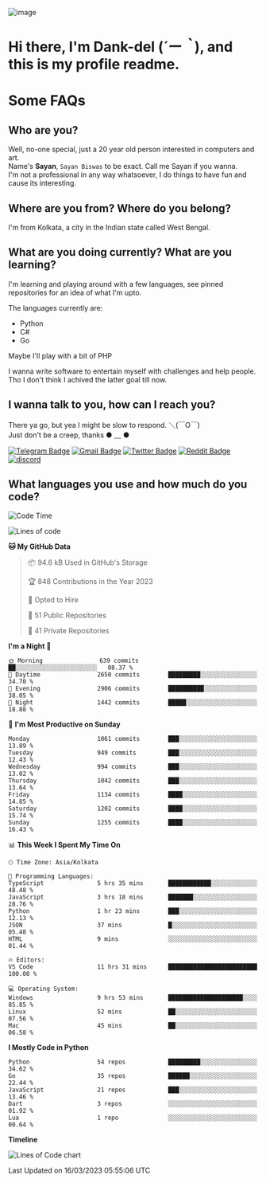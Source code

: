 ![image](https://user-images.githubusercontent.com/63096193/125182844-29f20800-e22f-11eb-8dc9-b0f2d29647bb.png)

# **Hi there, I'm Dank-del (*´ー｀*), and this is my profile readme.**
<!--  [![Profile views](https://gpvc.arturio.dev/dank-del)](https://github.com/dank-del) -->
# Some FAQs

## **Who are you?**

Well, no-one special, just a 20 year old person interested in computers and art. \
Name's **Sayan**, `Sayan Biswas` to be exact. Call me Sayan if you wanna. \
I'm not a professional in any way whatsoever, I do things to have fun and cause its interesting.

## **Where are you from? Where do you belong?**

I'm from Kolkata, a city in the Indian state called West Bengal.

## **What are you doing currently? What are you learning?**

I'm learning and playing around with a few languages, see pinned repositories for an idea of what I'm upto.

The languages currently are:

- Python
- C#
- Go

Maybe I'll play with a bit of PHP

I wanna write software to entertain myself with challenges and help people. \
Tho I don't think I achived the latter goal till now.

<!--## **Eww, I see a weeb profile.**

Can't help it, it's the best way to hide my face on this account
> Why do people hate weebs .-.

## **Cool, what more interests you?**

My interests are quite, weird. They're scattered all over the place. \
I've been fascinated by music and have studied it since the age of 6, I've performed on stage and on air but yeah now I've been away from that. I specialize in key instruments. \
Another thing that interests me is Media Production, aka, working with audio, video and broadcasting media.

> I just like art in general. also feeds the reason of me being obsessed with Japanese drawings (⋟ ﹏ ⋞)-->

## **I wanna talk to you, how can I reach you?**

There ya go, but yea I might be slow to respond. ＼(￣O￣) \
Just don't be a creep, thanks ● ﹏ ●

[![Telegram Badge](https://img.shields.io/badge/-dank_as_fuck-1ca0f1?style=flat-square&logo=telegram&logoColor=white&link=https://t.me/dank_as_fuck)](https://t.me/dank_as_fuck)
[![Gmail Badge](https://img.shields.io/badge/-sayan@asia.com-c14438?style=flat-square&logo=Gmail&logoColor=white&link=mailto:sayan@asia.com)](mailto:sayan@asia.com)
[![Twitter Badge](https://img.shields.io/twitter/follow/TheDankDel?style=social)](https://twitter.com/TheDankDel)
[![Reddit Badge](https://img.shields.io/reddit/user-karma/combined/dank_as_fuck_?style=social)](https://www.reddit.com/user/dank_as_fuck_/)
[![discord](https://discord-md-badge.vercel.app/api/shield/506536929152466945?style=social)](https://discordapp.com/users/506536929152466945)

## **What languages you use and how much do you code?**

<!--START_SECTION:waka-->
![Code Time](http://img.shields.io/badge/Code%20Time-1%2C120%20hrs%2039%20mins-blue)

![Lines of code](https://img.shields.io/badge/From%20Hello%20World%20I%27ve%20Written-4.3%20million%20lines%20of%20code-blue)

**🐱 My GitHub Data** 

> 📦 94.6 kB Used in GitHub's Storage 
 > 
> 🏆 848 Contributions in the Year 2023
 > 
> 💼 Opted to Hire
 > 
> 📜 51 Public Repositories 
 > 
> 🔑 41 Private Repositories 
 > 
**I'm a Night 🦉** 

```text
🌞 Morning                639 commits         ██░░░░░░░░░░░░░░░░░░░░░░░   08.37 % 
🌆 Daytime                2650 commits        █████████░░░░░░░░░░░░░░░░   34.70 % 
🌃 Evening                2906 commits        ██████████░░░░░░░░░░░░░░░   38.05 % 
🌙 Night                  1442 commits        █████░░░░░░░░░░░░░░░░░░░░   18.88 % 
```
📅 **I'm Most Productive on Sunday** 

```text
Monday                   1061 commits        ███░░░░░░░░░░░░░░░░░░░░░░   13.89 % 
Tuesday                  949 commits         ███░░░░░░░░░░░░░░░░░░░░░░   12.43 % 
Wednesday                994 commits         ███░░░░░░░░░░░░░░░░░░░░░░   13.02 % 
Thursday                 1042 commits        ███░░░░░░░░░░░░░░░░░░░░░░   13.64 % 
Friday                   1134 commits        ████░░░░░░░░░░░░░░░░░░░░░   14.85 % 
Saturday                 1202 commits        ████░░░░░░░░░░░░░░░░░░░░░   15.74 % 
Sunday                   1255 commits        ████░░░░░░░░░░░░░░░░░░░░░   16.43 % 
```


📊 **This Week I Spent My Time On** 

```text
🕑︎ Time Zone: Asia/Kolkata

💬 Programming Languages: 
TypeScript               5 hrs 35 mins       ████████████░░░░░░░░░░░░░   48.48 % 
JavaScript               3 hrs 18 mins       ███████░░░░░░░░░░░░░░░░░░   28.76 % 
Python                   1 hr 23 mins        ███░░░░░░░░░░░░░░░░░░░░░░   12.13 % 
JSON                     37 mins             █░░░░░░░░░░░░░░░░░░░░░░░░   05.48 % 
HTML                     9 mins              ░░░░░░░░░░░░░░░░░░░░░░░░░   01.44 % 

🔥 Editors: 
VS Code                  11 hrs 31 mins      █████████████████████████   100.00 % 

💻 Operating System: 
Windows                  9 hrs 53 mins       █████████████████████░░░░   85.85 % 
Linux                    52 mins             ██░░░░░░░░░░░░░░░░░░░░░░░   07.56 % 
Mac                      45 mins             ██░░░░░░░░░░░░░░░░░░░░░░░   06.58 % 
```

**I Mostly Code in Python** 

```text
Python                   54 repos            █████████░░░░░░░░░░░░░░░░   34.62 % 
Go                       35 repos            ██████░░░░░░░░░░░░░░░░░░░   22.44 % 
JavaScript               21 repos            ███░░░░░░░░░░░░░░░░░░░░░░   13.46 % 
Dart                     3 repos             ░░░░░░░░░░░░░░░░░░░░░░░░░   01.92 % 
Lua                      1 repo              ░░░░░░░░░░░░░░░░░░░░░░░░░   00.64 % 
```



**Timeline**

![Lines of Code chart](https://raw.githubusercontent.com/Dank-del/Dank-del/main/assets/bar_graph.png)


 Last Updated on 16/03/2023 05:55:06 UTC
<!--END_SECTION:waka-->

<!--## **Can I stalk your spotify?**

Um sure.

![OwO Spotify](https://spotify-recently-played-readme.vercel.app/api?user=31fdrsslnr7nvq4ytqwtw7c4rxfm&count=5)-->
